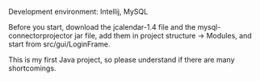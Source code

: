 Development environment: Intellij, MySQL

Before you start, download the jcalendar-1.4 file and the mysql-connectorprojector jar file,
add them in project structure -> Modules, and start from src/gui/LoginFrame.

This is my first Java project, so please understand if there are many shortcomings.
